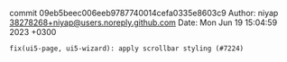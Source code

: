 commit 09eb5beec006eeb9787740014cefa0335e8603c9
Author: niyap <38278268+niyap@users.noreply.github.com>
Date:   Mon Jun 19 15:04:59 2023 +0300

    fix(ui5-page, ui5-wizard): apply scrollbar styling (#7224)
